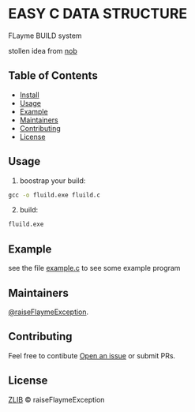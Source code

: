# EASY C DATA STRUCTURE

FLayme BUILD system

stollen idea from [nob](https://github.com/tsoding/musializer/blob/master/nob.c)

## Table of Contents

- [Install](#install)
- [Usage](#usage)
- [Example](#example)
- [Maintainers](#maintainers)
- [Contributing](#contributing)
- [License](#license)


## Usage

1) boostrap your build:
```cmd
gcc -o fluild.exe fluild.c
```
2) build:
```cmd
fluild.exe
```

## Example

see the file [example.c](example.c) to see some example program

## Maintainers

[@raiseFlaymeException](https://github.com/raiseFlaymeException).

## Contributing

Feel free to contibute [Open an issue](https://github.com/raiseFlaymeException/fluild/issues/new) or submit PRs.

## License

[ZLIB](LICENSE) © raiseFlaymeException
